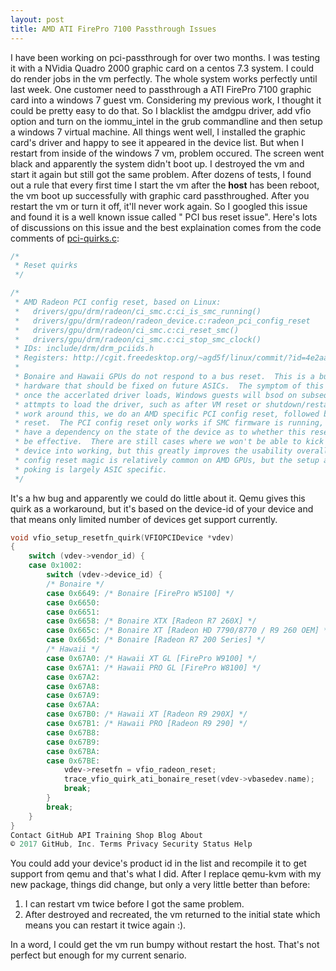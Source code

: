 ```yaml
---
layout: post
title: AMD ATI FirePro 7100 Passthrough Issues
---
```

I have been working on pci-passthrough for over two months. I was testing it with a NVidia Quadro 2000 graphic card on a centos 7.3 system. I could do render jobs in the vm perfectly. The whole system works perfectly until last week. One customer need to passthrough a ATI FirePro 7100 graphic card into a windows 7 guest vm. Considering my previous work, I thought it could be pretty easy to do that. So I blacklist the amdgpu driver, add vfio option and turn on the iommu_intel in the grub commandline and then setup a windows 7 virtual machine. All things went well, I installed the graphic card's driver and happy to see it appeared in the device list. But when I restart from inside of the windows 7 vm, problem occured. The screen went black and apparently the system didn't boot up. I destroyed the vm and start it again but still got the same problem. After dozens of tests, I found out a rule that every first time I start the vm after the **host** has been reboot, the vm boot up successfully with graphic card passthroughed. After you restart the vm or turn  it off, it'll never work again. So I googled this issue and found it is a well known issue called " PCI bus reset issue". Here's lots of discussions on this issue and the best explaination comes from the code comments of [pci-quirks.c](https://github.com/qemu/qemu/blob/master/hw/vfio/pci-quirks.c#L1704):

```C++
/*
 * Reset quirks
 */

/*
 * AMD Radeon PCI config reset, based on Linux:
 *   drivers/gpu/drm/radeon/ci_smc.c:ci_is_smc_running()
 *   drivers/gpu/drm/radeon/radeon_device.c:radeon_pci_config_reset
 *   drivers/gpu/drm/radeon/ci_smc.c:ci_reset_smc()
 *   drivers/gpu/drm/radeon/ci_smc.c:ci_stop_smc_clock()
 * IDs: include/drm/drm_pciids.h
 * Registers: http://cgit.freedesktop.org/~agd5f/linux/commit/?id=4e2aa447f6f0
 *
 * Bonaire and Hawaii GPUs do not respond to a bus reset.  This is a bug in the
 * hardware that should be fixed on future ASICs.  The symptom of this is that
 * once the accerlated driver loads, Windows guests will bsod on subsequent
 * attmpts to load the driver, such as after VM reset or shutdown/restart.  To
 * work around this, we do an AMD specific PCI config reset, followed by an SMC
 * reset.  The PCI config reset only works if SMC firmware is running, so we
 * have a dependency on the state of the device as to whether this reset will
 * be effective.  There are still cases where we won't be able to kick the
 * device into working, but this greatly improves the usability overall.  The
 * config reset magic is relatively common on AMD GPUs, but the setup and SMC
 * poking is largely ASIC specific.
 */
```

It's a hw bug and apparently we could do little about it. Qemu gives this quirk as a workaround, but it's based on the device-id of your device and that means only limited number of devices get support currently.

```C++
void vfio_setup_resetfn_quirk(VFIOPCIDevice *vdev)
{
    switch (vdev->vendor_id) {
    case 0x1002:
        switch (vdev->device_id) {
        /* Bonaire */
        case 0x6649: /* Bonaire [FirePro W5100] */
        case 0x6650:
        case 0x6651:
        case 0x6658: /* Bonaire XTX [Radeon R7 260X] */
        case 0x665c: /* Bonaire XT [Radeon HD 7790/8770 / R9 260 OEM] */
        case 0x665d: /* Bonaire [Radeon R7 200 Series] */
        /* Hawaii */
        case 0x67A0: /* Hawaii XT GL [FirePro W9100] */
        case 0x67A1: /* Hawaii PRO GL [FirePro W8100] */
        case 0x67A2:
        case 0x67A8:
        case 0x67A9:
        case 0x67AA:
        case 0x67B0: /* Hawaii XT [Radeon R9 290X] */
        case 0x67B1: /* Hawaii PRO [Radeon R9 290] */
        case 0x67B8:
        case 0x67B9:
        case 0x67BA:
        case 0x67BE:
            vdev->resetfn = vfio_radeon_reset;
            trace_vfio_quirk_ati_bonaire_reset(vdev->vbasedev.name);
            break;
        }
        break;
    }
}
Contact GitHub API Training Shop Blog About
© 2017 GitHub, Inc. Terms Privacy Security Status Help
```

You could add your device's product id in the list and recompile it to get support from qemu and that's what I did. After I replace qemu-kvm with my new package, things did change, but only a very little better than before:

1. I can restart vm twice before I got the same problem.
2. After destroyed and recreated, the vm returned to the initial state which means you can restart it twice again :).

In a word, I could get the vm run bumpy without restart the host. That's not perfect but enough for my current senario. 